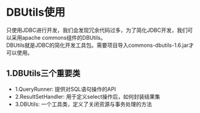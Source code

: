 # DBUtils使用
只使用JDBC进行开发，我们会发现冗余代码过多，为了简化JDBC开发，我们可以采用apache commons组件的DBUtils。<br>
DBUtils就是JDBC的简化开发工具包。需要项目导入commons-dbutils-1.6.jar才可以使用。<br>

## 1.DBUtils三个重要类
- 1.QueryRunner: 提供对SQL语句操作的API
- 2.ResultSetHandler: 用于定义select操作后，如何封装结果集
- 3.DBUtils: 一个工具类，定义了关闭资源与事务处理的方法








































#

